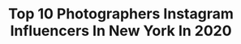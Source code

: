 ---
title: Top 10 Photographers Instagram Influencers In New York In 2020
description: >-
  Find top photographers Instagram influencers in New York in 2020. Most popular hashtags: # #fivesixmag #7bnwcreation #blackmoms.
platform: Instagram
profiles:
  - username: "zaymaverick"
    fullname: >-
      zay maverick
    location: "United States"
    followers: 19716
    engagement: 1102
    commentsToLikes: 0.084737
    id: ck55lptus24n20i11fbbylx4p
    verified: false
    hashtags: ""
  - username: "brandonwoelfel"
    fullname: >-
      Brandon Woelfel
    location: "United States"
    followers: 3084210
    engagement: 374
    commentsToLikes: 0.017096
    id: ck0txiq5jjb300i19727ky25i
    verified: true
    hashtags: "#nikkorz, #sponsored, #adobepartner, #photoshoponipad"
  - username: "underground_nyc"
    fullname: >-
      Aaron
    location: "United States"
    followers: 278694
    engagement: 164
    commentsToLikes: 0.049611
    id: ck0u0i7rgtsqv0i19romysrp5
    verified: true
    hashtags: "#quarantinevibes, #naturallight, #nytola, #earthday"
  - username: "patrickklinc"
    fullname: >-
      Patrick Klinc
    location: "United States"
    followers: 6772
    engagement: 2134
    commentsToLikes: 0.005863
    id: ck5c62ik44l0p0i111e38su1i
    verified: false
    hashtags: "#rosarioislands, #onlyinmymind, #newyearnewme, #blessed"
  - username: "hughmorrisphotography"
    fullname: >-
      ¿Hugh Shot You? 📸
    location: "United States"
    followers: 10880
    engagement: 719
    commentsToLikes: 0.109710
    id: ck5cjdq5nuilw0i116svdtbda
    verified: false
    hashtags: "#carnivaldm, #guyanacarnival, #fortheculture, #blackmodels"
  - username: "amardaved"
    fullname: >-
      Amar Daved
    location: "United States"
    followers: 9997
    engagement: 498
    commentsToLikes: 0.024437
    id: ck0tyvkero8o20i193td9jd8v
    verified: false
    hashtags: "#outtake"
  - username: "joethommas"
    fullname: >-
      Joe Thomas
    location: "United States"
    followers: 117223
    engagement: 863
    commentsToLikes: 0.023038
    id: ck0tul0u17n2f0i193mgf2u2u
    verified: false
    hashtags: "#streeteasyfinds, #lightroompresets, #presets, #esbvip"
  - username: "cameronleephan"
    fullname: >-
      Cameron Lee Phan
    location: "United States"
    followers: 13092
    engagement: 555
    commentsToLikes: 0.021952
    id: ck0ucj9hth2d10i19oqtt7hh4
    verified: false
    hashtags: "#portrait"
  - username: "lumino"
    fullname: >-
      ERIC GIOVON
    location: "United States"
    followers: 74772
    engagement: 591
    commentsToLikes: 0.029018
    id: ck5ho8fb7p4ec0i11ewhd7vqs
    verified: false
    hashtags: "#boxspeedfeature, #minimalmag, #indiependentmag, #zeiss"
  - username: "julespicturepalace"
    fullname: >-
      Julian Lennon
    location: "United States"
    followers: 225929
    engagement: 163
    commentsToLikes: 0.038412
    id: ck9h9noam97pn0j78q4y83rii
    verified: true
    hashtags: ""
---